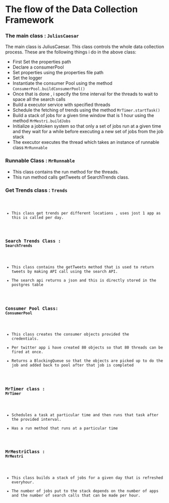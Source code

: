 # The flow of the Data Collection Framework

### The main class : <code>JuliusCaesar</code>

The main class is JuliusCaesar. This class controls the whole data collection process.
These are the following things i do in the above class:

* First Set the properties path
* Declare a consumerPool
* Set properties using the properties file path
* Set the logger
* Instantiate the consumer Pool using the method <code>ConsumerPool.buildConsumerPool()</code>
* Once that is done , i specify the time interval for the threads to wait to space all the search calls
* Build a executor service with specified threads
* Schedule the fetching of trends using the method <code>MrTimer.startTask()</code>
* Build a stack of jobs for a given time window that is 1 hour using the method <code>MrMestri.buildJobs</code>
* Initialize a jobtoken system so that only a set of jobs run at a given time and they wait for a while before executing a new set of jobs from the job stack
* The executor executes the thread which takes an instance of runnable class <code>MrRunnable</code>


### Runnable Class : <code>MrRunnable</code>

* This class contains the run method for the threads.
* This run method calls getTweets of SearchTrends class.

### Get Trends class : <code>Trends

* This class get trends per different locations , uses jost 1 app as this is called per day.

### Search Trends Class : <code>SearchTrends</code>

* This class contains the getTweets method that is used to return tweets by making API call using the search API.
* The search api returns a json and this is directly stored in the postgres table

### Consumer Pool Class: <code>ConsumerPool</code>

* This class creates the consumer objects provided the credentials.
* Per twitter app i have created 80 objects so that 80 threads can be fired at once.
* Returns a BlockingQueue so that the objects are picked up to do the job and added back to pool after that job is completed

### MrTimer class : <code>MrTimer</code>

* Schedules a task at particular time and then runs that task after the provided interval.
* Has a run method that runs at a particular time

### MrMestriClass : <code>MrMestri</code>

* This class builds a stack of jobs for a given day that is refreshed everyhour. 
* The number of jobs put to the stack depends on the number of apps and the number of search calls that  can be made per hour.

